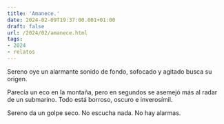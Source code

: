 ```yaml
---
title: 'Amanece.'
date: 2024-02-09T19:37:00.001+01:00
draft: false
url: /2024/02/amanece.html
tags: 
- 2024
- relatos
---
```


Sereno oye un alarmante sonido de fondo, sofocado y agitado busca su origen.

Parecía un eco en la montaña, pero en segundos se asemejó más al radar de un submarino. Todo está borroso, oscuro e inverosímil.

Sereno da un golpe seco. No escucha nada. 
No hay alarmas.